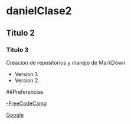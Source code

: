 # danielClase2
## Titulo 2
### Titulo 3    

Creacion de repositorios y manejo de MarkDown
- Version 1.
- Version 2.
  
##Preferencias  

<a href="https://www.freecodecamp.org/" target="_blank">-FreeCodeCamp</a>

[Google](https://www.google.com/?hl=es)
